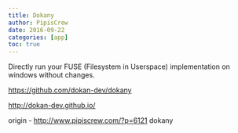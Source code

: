 ```yaml
---
title: Dokany
author: PipisCrew
date: 2016-09-22
categories: [app]
toc: true
---
```


Directly run your FUSE (Filesystem in Userspace) implementation on windows without changes.

https://github.com/dokan-dev/dokany

http://dokan-dev.github.io/

origin - http://www.pipiscrew.com/?p=6121 dokany